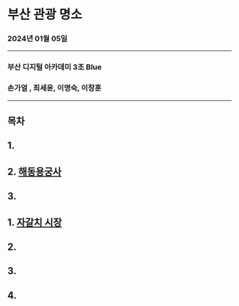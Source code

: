 # 부산 관광 명소  
### 2024년 01월 05일
---
### 부산 디지털 아카데미 3조 Blue
### 손가얼 , 최세윤, 이명숙, 이창훈  
---

## 목차  
## 1.
## 2. [해동용궁사](project02/Haedong.md)
## 3. 
## 1. [자갈치 시장](project01/gagalchi01.md)
## 2.
## 3.
## 4.



